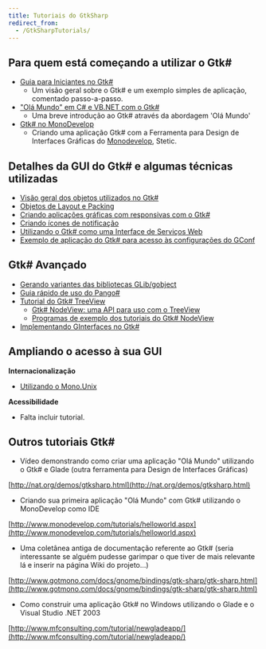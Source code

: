```yaml
---
title: Tutoriais do GtkSharp
redirect_from:
  - /GtkSharpTutorials/
---
```


Para quem está começando a utilizar o Gtk#
------------------------------------------

-   [Guia para Iniciantes no Gtk#](/docs/gui/gtksharp/beginners-guide/)
    -   Um visão geral sobre o Gtk# e um exemplo simples de aplicação, comentado passo-a-passo.
-   ["Olá Mundo" em C# e VB.NET com o Gtk#](/docs/gui/gtksharp/hello-world/)
    -   Uma breve introdução ao Gtk# através da abordagem 'Olá Mundo'
-   [Gtk# no MonoDevelop](http://www.monodevelop.com/Stetic_GUI_Designer)
    -   Criando uma aplicação Gtk# com a Ferramenta para Design de Interfaces Gráficas do [Monodevelop](http://www.monodevelop.com/Main_Page), Stetic.

Detalhes da GUI do Gtk# e algumas técnicas utilizadas
-----------------------------------------------------

-   [Visão geral dos objetos utilizados no Gtk#](/docs/gui/gtksharp/widgets/widget-overview/)
-   [Objetos de Layout e Packing](/docs/gui/gtksharp/widgets/widget-layout-and-packing/)
-   [Criando aplicações gráficas com responsivas com o Gtk#](/docs/gui/gtksharp/responsive-applications/)
-   [Criando ícones de notificação](/docs/gui/gtksharp/widgets/notification-icon/)
-   [Utilizando o Gtk# como uma Interface de Serviços Web](/archived/webservices_and_gtksharp "Webservices and GtkSharp")
-   [Exemplo de aplicação do Gtk# para acesso às configurações do GConf](/archived/gconftutorial "GConfTutorial")

Gtk# Avançado
-------------

-   [Gerando variantes das bibliotecas GLib/gobject](/docs/gui/gtksharp/gapi/)
-   [Guia rápido de uso do Pango#](/archived/pangobeginners "Pango:Beginners")
-   [Tutorial do Gtk# TreeView](/docs/gui/gtksharp/widgets/treeview-tutorial/)
    -   [Gtk# NodeView: uma API para uso com o TreeView](/docs/gui/gtksharp/widgets/nodeview-tutorial/)
    -   [Programas de exemplo dos tutoriais do Gtk# NodeView](/docs/gui/gtksharp/widgets/nodeview-tutorial-examples/)
-   [Implementando GInterfaces no Gtk#](/docs/gui/gtksharp/implementing-ginterfaces/)

Ampliando o acesso à sua GUI
----------------------------

**Internacionalização**

-   [Utilizando o Mono.Unix](/archived/internationalization)

**Acessibilidade**

-   Falta incluir tutorial.

Outros tutoriais Gtk#
---------------------

-   Vídeo demonstrando como criar uma aplicação "Olá Mundo" utilizando o Gtk# e Glade (outra ferramenta para Design de Interfaces Gráficas)

[http://nat.org/demos/gtksharp.html](http://nat.org/demos/gtksharp.html)

-   Criando sua primeira aplicação "Olá Mundo" com Gtk# utilizando o MonoDevelop como IDE

[http://www.monodevelop.com/tutorials/helloworld.aspx](http://www.monodevelop.com/tutorials/helloworld.aspx)

-   Uma coletânea antiga de documentação referente ao Gtk# (seria interessante se alguém pudesse garimpar o que tiver de mais relevante lá e inserir na página Wiki do projeto...)

[http://www.gotmono.com/docs/gnome/bindings/gtk-sharp/gtk-sharp.html](http://www.gotmono.com/docs/gnome/bindings/gtk-sharp/gtk-sharp.html)

-   Como construir uma aplicação Gtk# no Windows utilizando o Glade e o Visual Studio .NET 2003

[http://www.mfconsulting.com/tutorial/newgladeapp/](http://www.mfconsulting.com/tutorial/newgladeapp/)

